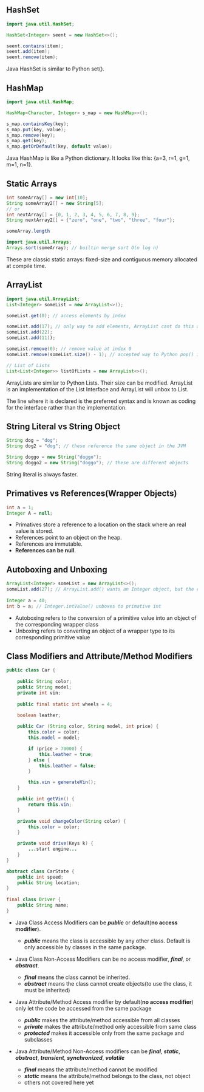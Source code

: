 ## HashSet
```Java
import java.util.HashSet;

HashSet<Integer> seent = new HashSet<>();

seent.contains(item);
seent.add(item);
seent.remove(item);
```
Java HashSet is similar to Python set().

## HashMap
```Java
import java.util.HashMap;

HashMap<Character, Integer> s_map = new HashMap<>();

s_map.containsKey(key);
s_map.put(key, value);
s_map.remove(key);
s_map.get(key);
s_map.getOrDefault(key, default value);
```

Java HashMap is like a Python dictionary. It looks like this:
{a=3, r=1, g=1, m=1, n=1}.

## Static Arrays
```Java
int someArray[] = new int[10];
String someArray2[] = new String[5];
// or
int nextArray[] = {0, 1, 2, 3, 4, 5, 6, 7, 8, 9};
String nextArray2[] = {"zero", "one", "two", "three", "four"};

someArray.length

import java.util.Arrays;
Arrays.sort(someArray); // builtin merge sort O(n log n)
```
These are classic static arrays: fixed-size and contiguous memory allocated at compile time.

## ArrayList
```Java
import java.util.ArrayList;
List<Integer> someList = new ArrayList<>();

someList.get(0); // access elements by index

someList.add(17); // only way to add elements, ArrayList cant do this at initialization
someList.add(22);
someList.add(11));

someList.remove(0); // remove value at index 0
someList.remove(someList.size() - 1); // accepted way to Python pop() in Java 8

// List of Lists
List<List<Integer>> listOfLists = new ArrayList<>();
```
ArrayLists are similar to Python Lists. Their size can be modified. ArrayList is an implementation of the List Interface and ArrayList will unbox to List.

The line where it is declared is the preferred syntax and is known as coding for the interface rather than the implementation.

## String Literal vs String Object
```Java
String dog = "dog";
String dog2 = "dog"; // these reference the same object in the JVM

String doggo = new String("doggo");
String doggo2 = new String("doggo"); // these are different objects
```
String literal is always faster.

## Primatives vs References(Wrapper Objects)
```Java
int a = 1;
Integer A = null;
```
- Primatives store a reference to a location on the stack where an real value is stored. 
- References point to an object on the heap. 
- References are immutable. 
- **References can be null**.

## Autoboxing and Unboxing
```Java
ArrayList<Integer> someList = new ArrayList<>();
someList.add(27); // ArrayList.add() wants an Integer object, but the compiler will help out by autoboxing int to its matching wrapper class Integer 
		
Integer a = 40;
int b = a; // Integer.intValue() unboxes to primative int
```
-  Autoboxing refers to the conversion of a primitive value into an object of the corresponding wrapper class
- Unboxing refers to converting an object of a wrapper type to its corresponding primitive value

## Class Modifiers and Attribute/Method Modifiers
```Java
public class Car {
	
	public String color;
	public String model;
	private int vin;
	
	public final static int wheels = 4;
	
	boolean leather;

    public Car (String color, String model, int price) {
        this.color = color;
        this.model = model;

        if (price > 70000) {
            this.leather = true;
        } else {
            this.leather = false;
        }

        this.vin = generateVin();
    }

    public int getVin() {
        return this.vin;
    }

    private void changeColor(String color) {
        this.color = color;
    }

    private void drive(Keys k) {
        ...start engine...
    }
}

abstract class CarState {
	public int speed;
	public String location;
}
	
final class Driver {
	public String name;
}

```
- Java Class Access Modifiers can be **_public_** or default(**no access modifier**). 
  - **_public_** means the class is accessible by any other class. Default is only accessible by classes in the same package.
- Java Class Non-Access Modifiers can be no access modifier, **_final_**, or **_abstract_**. 
  - **_final_** means the class cannot be inherited.
  - **_abstract_** means the class cannot create objects(to use the class, it must be inherited)

- Java Attribute/Method Access modifier by default(**no access modifier**) only let the code be accessed from the same package
  - **_public_** makes the attribute/method accessible from all classes
  - **_private_** makes the attribute/method only accessible from same class
  - **_protected_** makes it accessible only from the same package and subclasses

- Java Attribute/Method Non-Access modifiers can be **_final_**, **_static_**, **_abstract_**, **_transient_**, **_synchronized_**, **_volatile_**
  - **_final_** means the attribute/method cannot be modified
  - **_static_** means the attribute/method belongs to the class, not object
  - others not covered here yet 

